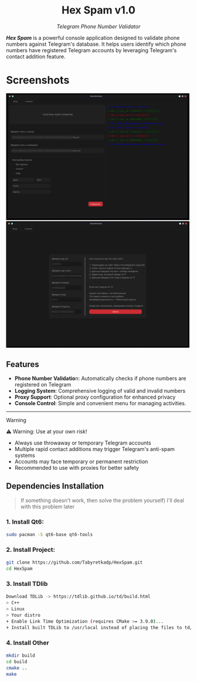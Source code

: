 <div align="center">

<h1>Hex Spam v1.0</h1><p><em>Telegram Phone Number Validator</em></p>

</div>

***Hex Spam*** is a powerful console application designed to validate phone numbers against Telegram's database. It helps users identify which phone numbers have registered Telegram accounts by leveraging Telegram's contact addition feature.

# Screenshots

<img src="screen/Screenshot_20251009_090525.png" alt="Screen" width="500"/>
<img src="screen/Screenshot_20251009_090629.png" alt="Screen" width="500"/>

## Features

- **Phone Number Validatio**n: Automatically checks if phone numbers are registered on Telegram
- **Logging System**: Comprehensive logging of valid and invalid numbers
- **Proxy Support**: Optional proxy configuration for enhanced privacy
- **Console Control**: Simple and convenient menu for managing activities.

---

>[!WARNING]
> ⚠️
> Warning: Use at your own risk!
> - Always use throwaway or temporary Telegram accounts
> - Multiple rapid contact additions may trigger Telegram's anti-spam systems
> - Accounts may face temporary or permanent restriction
> - Recommended to use with proxies for better safety

## Dependencies Installation

> If something doesn't work, then solve the problem yourself) I'll deal with this problem later

### 1. Install Qt6:
```bash
sudo pacman -S qt6-base qt6-tools
```
### 2. Install Project:
```bash
git clone https://github.com/Tabyretkadp/HexSpam.git
cd HexSpam
```
### 3. Install TDlib
```bash
Download TDLib -> https://tdlib.github.io/td/build.html
> C++
> Linux
> Your distro
+ Enable Link Time Optimization (requires CMake >= 3.9.0)...
+ Install built TDLib to /usr/local instead of placing the files to td/tdlib.

```
### 4. Install Other
```bash
mkdir build
cd build
cmake ..
make
```
